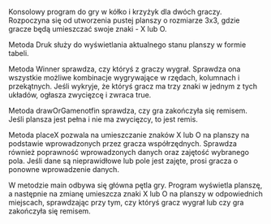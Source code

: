 Konsolowy program do gry w kółko i krzyżyk dla dwóch graczy. Rozpoczyna się od utworzenia pustej planszy o rozmiarze 3x3, gdzie gracze będą 
umieszczać swoje znaki - X lub O.

Metoda Druk służy do wyświetlania aktualnego stanu planszy w formie tabeli.

Metoda Winner sprawdza, czy któryś z graczy wygrał. Sprawdza ona wszystkie możliwe kombinacje wygrywające w rzędach, 
kolumnach i przekątnych. Jeśli wykryje, że któryś gracz ma trzy znaki w jednym z tych układów, ogłasza zwycięzcę i zwraca true.

Metoda drawOrGamenotfin sprawdza, czy gra zakończyła się remisem. Jeśli plansza jest pełna i nie ma zwycięzcy, to jest remis.

Metoda placeX pozwala na umieszczanie znaków X lub O na planszy na podstawie wprowadzonych przez gracza współrzędnych.
Sprawdza również poprawność wprowadzonych danych oraz zajętość wybranego pola. Jeśli dane są nieprawidłowe lub pole jest zajęte, prosi 
gracza o ponowne wprowadzenie danych.

W metodzie main odbywa się główna pętla gry. Program wyświetla planszę, a następnie na zmianę umieszcza 
znaki X lub O na planszy w odpowiednich miejscach, sprawdzając przy tym, czy któryś gracz wygrał lub czy gra zakończyła się remisem.
